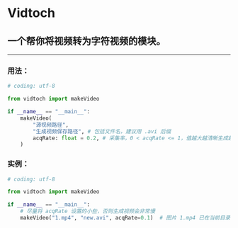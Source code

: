 # Vidtoch

## 一个帮你将视频转为字符视频的模块。

------

### 用法：

```python
# coding: utf-8

from vidtoch import makeVideo

if __name__ == "__main__":
    makeVideo(
        "源视频路径",
        "生成视频保存路径", # 包括文件名，建议用 .avi 后缀
        acqRate: float = 0.2, # 采集率，0 < acqRate <= 1，值越大越清晰生成越慢
    )
```

### 实例：
```python
# coding: utf-8

from vidtoch import makeVideo

if __name__ == "__main__":
    # 尽量将 acqRate 设置的小些，否则生成视频会非常慢
    makeVideo("1.mp4", "new.avi", acqRate=0.1)  # 图片 1.mp4 已在当前目录中

```
